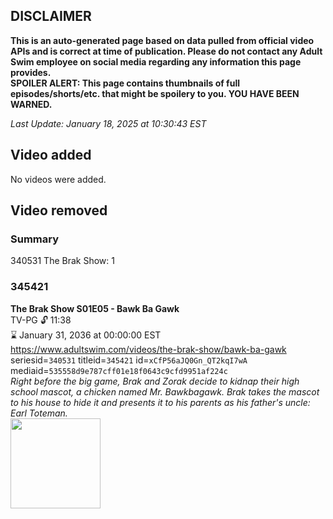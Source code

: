 ## DISCLAIMER
**This is an auto-generated page based on data pulled from official video APIs and is correct at time of publication. Please do not contact any Adult Swim employee on social media regarding any information this page provides.**  
**SPOILER ALERT: This page contains thumbnails of full episodes/shorts/etc. that might be spoilery to you. YOU HAVE BEEN WARNED.**  

_Last Update: January 18, 2025 at 10:30:43 EST_
## Video added
No videos were added.  
## Video removed
### Summary
340531 The Brak Show: 1  
### 345421
**The Brak Show S01E05 - Bawk Ba Gawk**  
TV-PG 🔓 11:38  
⌛ January 31, 2036 at 00:00:00 EST  
https://www.adultswim.com/videos/the-brak-show/bawk-ba-gawk  
seriesid=`340531` titleid=`345421` id=`xCfP56aJQ0Gn_QT2kqI7wA` mediaid=`535558d9e787cff01e18f0643c9cfd9951af224c`  
_Right before the big game, Brak and Zorak decide to kidnap their high school mascot, a chicken named Mr. Bawkbagawk. Brak takes the mascot to his house to hide it and presents it to his parents as his father's uncle: Earl Toteman._  
<a href="https://media.cdn.adultswim.com/uploads/20200302/thumbnails/2_20321424356-brak_2105.jpg"><img src="https://media.cdn.adultswim.com/uploads/20200302/thumbnails/2_20321424356-brak_2105.jpg" height="144px" /></a>
